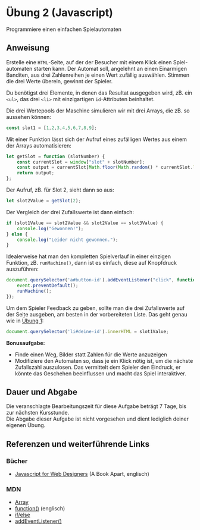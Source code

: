 # Übung 2 (Javascript)

Programmiere einen einfachen Spielautomaten

## Anweisung

Erstelle eine `HTML`-Seite, auf der der Besucher mit einem Klick einen Spiel- automaten starten kann. Der Automat soll, angelehnt an einen Einarmigen Banditen, aus drei Zahlenreihen je einen Wert zufällig auswählen. Stimmen die drei Werte überein, gewinnt der Spieler.

Du benötigst drei Elemente, in denen das Resultat ausgegeben wird, zB. ein `<ul>`, das drei `<li>` mit einzigartigen `id`-Attributen beinhaltet.

Die drei Wertepools der Maschine simulieren wir mit drei Arrays, die zB. so aussehen können:
```javascript
const slot1 = [1,2,3,4,5,6,7,8,9];
```

Mit einer Funktion lässt sich der Aufruf eines zufälligen Wertes aus einem der Arrays automatisieren:
```javascript
let getSlot = function (slotNumber) {
    const currentSlot = window["slot" + slotNumber];
    const output = currentSlot[Math.floor(Math.random() * currentSlot.length)];
    return output;
};
```

Der Aufruf, zB. für Slot 2, sieht dann so aus:
```javascript
let slot2Value = getSlot(2);
```

Der Vergleich der drei Zufallswerte ist dann einfach:
```javascript
if (slot1Value == slot2Value && slot2Value == slot3Value) {
    console.log("Gewonnen!");
} else {
    console.log("Leider nicht gewonnen.");
}
```

Idealerweise hat man den kompletten Spielverlauf in einer einzigen Funktion, zB. `runMachine()`, dann ist es einfach, diese auf Knopfdruck auszuführen:
```javascript
document.querySelector('a#button-id').addEventListener("click", function (event) {
    event.preventDefault();
    runMachine();
});
```

Um dem Spieler Feedback zu geben, sollte man die drei Zufallswerte auf der Seite ausgeben, am besten in der vorbereiteten Liste. Das geht genau wie in [Übung 1](../../uebung_01b.md):
```javascript
document.querySelector('li#deine-id').innerHTML = slot1Value;
```

**Bonusaufgabe:**

- Finde einen Weg, Bilder statt Zahlen für die Werte anzuzeigen
- Modifiziere den Automaten so, dass je ein Klick nötig ist, um die nächste Zufallszahl auszulosen. Das vermittelt dem Spieler den Eindruck, er könnte das Geschehen beeinflussen und macht das Spiel interaktiver.

## Dauer und Abgabe

Die veranschlagte Bearbeitungszeit für diese Aufgabe beträgt 7 Tage, bis zur nächsten Kursstunde.  
Die Abgabe dieser Aufgabe ist nicht vorgesehen und dient lediglich deiner eigenen Übung.

## Referenzen und weiterführende Links

### Bücher

- [Javascript for Web Designers](https://abookapart.com/products/javascript-for-web-designers) (A Book Apart, englisch)

### MDN

- [Array](https://developer.mozilla.org/de/docs/Web/JavaScript/Reference/Global_Objects/Array)
- [function()](https://developer.mozilla.org/de/docs/Glossary/Function) (englisch)
- [if/else](https://developer.mozilla.org/de/docs/Web/JavaScript/Reference/Statements/if...else)
- [addEventListener()](https://developer.mozilla.org/de/docs/Web/API/EventTarget/addEventListener)